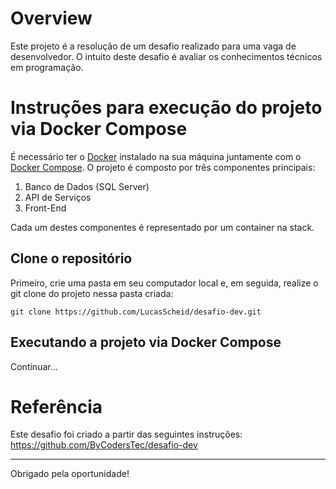 # Overview

Este projeto é a resolução de um desafio realizado para uma vaga de desenvolvedor. O intuito deste desafio é avaliar os conhecimentos técnicos em programação.

# Instruções para execução do projeto via Docker Compose
É necessário ter o [Docker](https://www.docker.com/get-started/) instalado na sua máquina juntamente com o [Docker Compose](https://docs.docker.com/compose/install/). O projeto é composto por três componentes principais: 

1. Banco de Dados (SQL Server)
2. API de Serviços
3. Front-End 

Cada um destes componentes é representado por um container na stack. 

## Clone o repositório  
Primeiro, crie uma pasta em seu computador local e, em seguida, realize o git clone do projeto nessa pasta criada:
```                                                                                
git clone https://github.com/LucasScheid/desafio-dev.git
```                                                                                

## Executando a projeto via Docker Compose
Continuar...

# Referência

Este desafio foi criado a partir das seguintes instruções: https://github.com/ByCodersTec/desafio-dev

---

Obrigado pela oportunidade!
